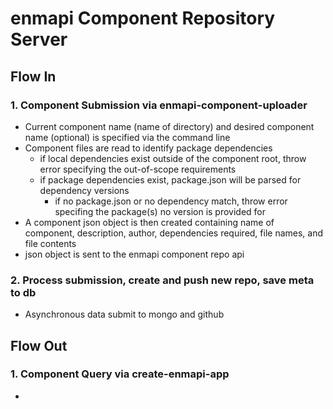 # enmapi Component Repository Server

## Flow In

### 1. Component Submission via enmapi-component-uploader

* Current component name (name of directory) and desired component name (optional) is specified via the command line
* Component files are read to identify package dependencies
  * if local dependencies exist outside of the component root, throw error specifying the out-of-scope requirements
  * if package dependencies exist, package.json will be parsed for dependency versions
    * if no package.json or no dependency match, throw error specifing the package(s) no version is provided for
* A component json object is then created containing name of component, description, author, dependencies required, file names, and file contents
* json object is sent to the enmapi component repo api

### 2. Process submission, create and push new repo, save meta to db

* Asynchronous data submit to mongo and github

## Flow Out

### 1. Component Query via create-enmapi-app

*
